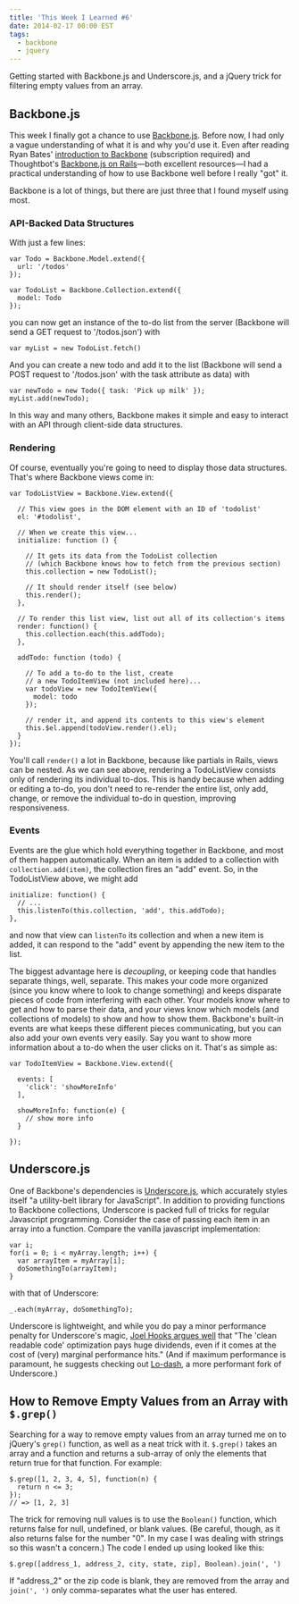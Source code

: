 ```yaml
---
title: 'This Week I Learned #6'
date: 2014-02-17 00:00 EST
tags:
  - backbone
  - jquery
---
```


Getting started with Backbone.js and Underscore.js, and a jQuery trick for filtering empty values from an array.

<!--more-->

## Backbone.js

This week I finally got a chance to use [Backbone.js][1]. Before now, I had only a vague understanding of what it is and why you'd use it. Even after reading Ryan Bates' [introduction to Backbone][2] (subscription required) and Thoughtbot's [Backbone.js on Rails][3]—both excellent resources—I had a practical understanding of how to use Backbone well before I really "got" it.

Backbone is a lot of things, but there are just three that I found myself using most.

### API-Backed Data Structures

With just a few lines:

    var Todo = Backbone.Model.extend({
      url: '/todos'
    });

    var TodoList = Backbone.Collection.extend({
      model: Todo
    });

you can now get an instance of the to-do list from the server (Backbone will send a GET request to '/todos.json') with

    var myList = new TodoList.fetch()

And you can create a new todo and add it to the list (Backbone will send a POST request to '/todos.json' with the task attribute as data) with

    var newTodo = new Todo({ task: 'Pick up milk' });
    myList.add(newTodo);

In this way and many others, Backbone makes it simple and easy to interact with an API through client-side data structures.

### Rendering

Of course, eventually you're going to need to display those data structures. That's where Backbone views come in:

    var TodoListView = Backbone.View.extend({

      // This view goes in the DOM element with an ID of 'todolist'
      el: '#todolist',

      // When we create this view...
      initialize: function () {

        // It gets its data from the TodoList collection
        // (which Backbone knows how to fetch from the previous section)
        this.collection = new TodoList();

        // It should render itself (see below)
        this.render();
      },

      // To render this list view, list out all of its collection's items
      render: function() {
        this.collection.each(this.addTodo);
      },

      addTodo: function (todo) {

        // To add a to-do to the list, create
        // a new TodoItemView (not included here)...
        var todoView = new TodoItemView({
          model: todo
        });

        // render it, and append its contents to this view's element
        this.$el.append(todoView.render().el);
      }
    });

You'll call `render()` a lot in Backbone, because like partials in Rails, views can be nested. As we can see above, rendering a TodoListView consists only of rendering its individual to-dos. This is handy because when adding or editing a to-do, you don't need to re-render the entire list, only add, change, or remove the individual to-do in question, improving responsiveness.

### Events

Events are the glue which hold everything together in Backbone, and most of them happen automatically. When an item is added to a collection with `collection.add(item)`, the collection fires an "add" event. So, in the TodoListView above, we might add

    initialize: function() {
      // ...
      this.listenTo(this.collection, 'add', this.addTodo);
    },

and now that view can `listenTo` its collection and when a new item is added, it can respond to the "add" event by appending the new item to the list.

The biggest advantage here is *decoupling*, or keeping code that handles separate things, well, separate. This makes your code more organized (since you know where to look to change something) and keeps disparate pieces of code from interfering with each other. Your models know where to get and how to parse their data, and your views know which models (and collections of models) to show and how to show them. Backbone's built-in events are what keeps these different pieces communicating, but you can also add your own events very easily. Say you want to show more information about a to-do when the user clicks on it. That's as simple as:

    var TodoItemView = Backbone.View.extend({

      events: [
        'click': 'showMoreInfo'
      ],

      showMoreInfo: function(e) {
        // show more info
      }

    });

## Underscore.js

One of Backbone's dependencies is [Underscore.js][4], which accurately styles itself "a utility-belt library for JavaScript". In addition to providing functions to Backbone collections, Underscore is packed full of tricks for regular Javascript programming. Consider the case of passing each item in an array into a function. Compare the vanilla javascript implementation:

    var i;
    for(i = 0; i < myArray.length; i++) {
      var arrayItem = myArray[i];
      doSomethingTo(arrayItem);
    }

with that of Underscore:

    _.each(myArray, doSomethingTo);

Underscore is lightweight, and while you do pay a minor performance penalty for Underscore's magic, [Joel Hooks argues well][5] that "The 'clean readable code' optimization pays huge dividends, even if it comes at the cost of (very) marginal performance hits." (And if maximum performance is paramount, he suggests checking out [Lo-dash][6], a more performant fork of Underscore.)

## How to Remove Empty Values from an Array with `$.grep()`

Searching for a way to remove empty values from an array turned me on to jQuery's `grep()` function, as well as a neat trick with it. `$.grep()` takes an array and a function and returns a sub-array of only the elements that return true for that function. For example:

    $.grep([1, 2, 3, 4, 5], function(n) {
      return n <= 3;
    });
    // => [1, 2, 3]

The trick for removing null values is to use the `Boolean()` function, which returns false for null, undefined, or blank values. (Be careful, though, as it also returns false for the number "0". In my case I was dealing with strings so this wasn't a concern.) The code I ended up using looked like this:

    $.grep([address_1, address_2, city, state, zip], Boolean).join(', ')


If "address_2" or the zip code is blank, they are removed from the array and `join(', ')` only comma-separates what the user has entered.

 [1]: http://backbonejs.org/
 [2]: http://railscasts.com/episodes/323-backbone-on-rails-part-1?view=asciicast
 [3]: https://learn.thoughtbot.com/products/1-backbone-js-on-rails
 [4]: http://underscorejs.org/
 [5]: http://joelhooks.com/blog/2014/02/06/stop-writing-for-loops-start-using-underscorejs/
 [6]: http://lodash.com/
